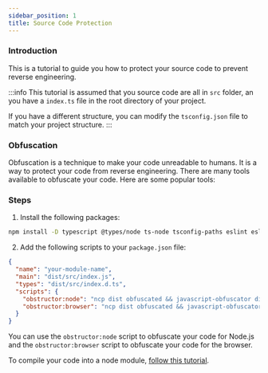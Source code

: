 ```yaml
---
sidebar_position: 1
title: Source Code Protection
---
```


### Introduction

This is a tutorial to guide you how to protect your source code to prevent reverse engineering.

:::info
This tutorial is assumed that you source code are all in `src` folder, an you have a `index.ts` file in the root directory of your project.

If you have a different structure, you can modify the `tsconfig.json` file to match your project structure.
:::

### Obfuscation

Obfuscation is a technique to make your code unreadable to humans. It is a way to protect your code from reverse engineering. There are many tools available to obfuscate your code. Here are some popular tools:

### Steps

1. Install the following packages:

```bash
npm install -D typescript @types/node ts-node tsconfig-paths eslint eslint-config-airbnb-base eslint-plugin-import jasmine ncp javascript-obfuscator tsc-alias nyc
```

2. Add the following scripts to your `package.json` file:

```json title=package.json
{
  "name": "your-module-name",
  "main": "dist/src/index.js",
  "types": "dist/src/index.d.ts",
  "scripts": {
    "obstructor:node": "ncp dist obfuscated && javascript-obfuscator dist --compact true --target node --output obfuscated",
    "obstructor:browser": "ncp dist obfuscated && javascript-obfuscator dist --compact true --target browser --output obfuscated",
  }
}
```

You can use the `obstructor:node` script to obfuscate your code for Node.js and the `obstructor:browser` script to obfuscate your code for the browser.

To compile your code into a node module, [follow this tutorial](/docs/extra/create-a-node-module.md).
